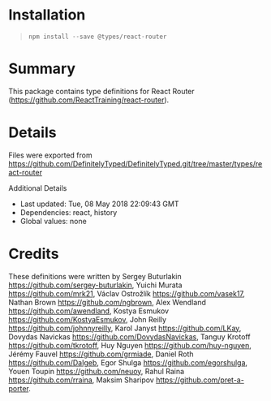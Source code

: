 # Installation
> `npm install --save @types/react-router`

# Summary
This package contains type definitions for React Router (https://github.com/ReactTraining/react-router).

# Details
Files were exported from https://github.com/DefinitelyTyped/DefinitelyTyped.git/tree/master/types/react-router

Additional Details
 * Last updated: Tue, 08 May 2018 22:09:43 GMT
 * Dependencies: react, history
 * Global values: none

# Credits
These definitions were written by Sergey Buturlakin <https://github.com/sergey-buturlakin>, Yuichi Murata <https://github.com/mrk21>, Václav Ostrožlík <https://github.com/vasek17>, Nathan Brown <https://github.com/ngbrown>, Alex Wendland <https://github.com/awendland>, Kostya Esmukov <https://github.com/KostyaEsmukov>, John Reilly <https://github.com/johnnyreilly>, Karol Janyst <https://github.com/LKay>, Dovydas Navickas <https://github.com/DovydasNavickas>, Tanguy Krotoff <https://github.com/tkrotoff>, Huy Nguyen <https://github.com/huy-nguyen>, Jérémy Fauvel <https://github.com/grmiade>, Daniel Roth <https://github.com/DaIgeb>, Egor Shulga <https://github.com/egorshulga>, Youen Toupin <https://github.com/neuoy>, Rahul Raina <https://github.com/rraina>, Maksim Sharipov <https://github.com/pret-a-porter>.
